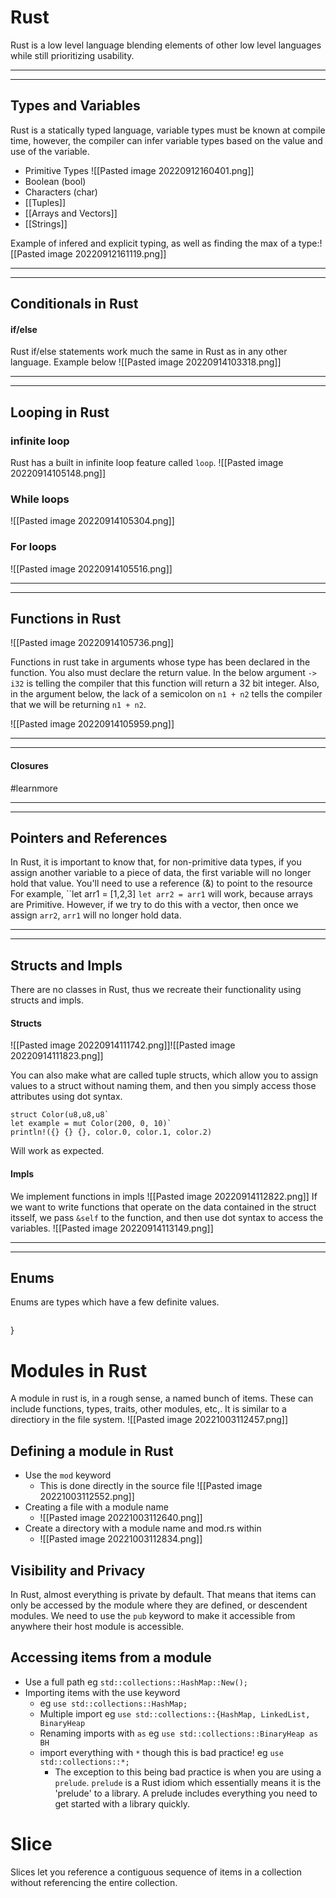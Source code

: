 # Rust
Rust is a low level language blending elements of other low level languages while still prioritizing usability. 
_______________________________________________________________________
___
## Types and Variables
Rust is a statically typed language, variable types must be known at compile time, however, the compiler can infer variable types based on the value and use of the variable.

- Primitive Types
	![[Pasted image 20220912160401.png]]
- Boolean (bool)
- Characters (char) 
- [[Tuples]]
- [[Arrays and Vectors]]
- [[Strings]] 

Example of infered and explicit typing, as well as finding the max of a type:![[Pasted image 20220912161119.png]]
_______________________________________________________________________
_______________________________________________________________________
## Conditionals in Rust
#### if/else
Rust if/else statements work much the same in Rust as in any other language. Example below
![[Pasted image 20220914103318.png]]
_______________________________________________________________________
_______________________________________________________________________
## Looping in Rust
### infinite loop
Rust has a built in infinite loop feature called `loop`. ![[Pasted image 20220914105148.png]]


### While loops
![[Pasted image 20220914105304.png]]

### For loops
![[Pasted image 20220914105516.png]]
___
_______________________________________________________________________
## Functions in Rust
![[Pasted image 20220914105736.png]]

Functions in rust take in arguments whose type has been declared in the function. You also must declare the return value. In the below argument `-> i32` is telling the compiler that this function will return a 32 bit integer. Also, in the argument below, the lack of a semicolon on `n1 + n2` tells the compiler that we will be returning `n1 + n2`. 

![[Pasted image 20220914105959.png]]
_______________________________________________________________________
_______________________________________________________________________
#### Closures 
#learnmore
_______________________________________________________________________
_______________________________________________________________________
## Pointers and References 
In Rust, it is important to know that, for non-primitive data types, if you assign another variable to a piece of data, the first variable will no longer hold that value. You'll need to use a reference (&) to point to the resource
For example, 
``let arr1 = [1,2,3]
`let arr2 = arr1`
will work, because arrays are Primitive. However, if we try to do this with a vector, then once we assign `arr2`, `arr1` will no longer hold data. 
_______________________________________________________________________
_______________________________________________________________________
## Structs and Impls
There are no classes in Rust, thus we recreate their functionality using structs and impls. 
#### Structs
![[Pasted image 20220914111742.png]]![[Pasted image 20220914111823.png]]

You can also make what are called tuple structs, which allow you to assign values to a struct without naming them, and then you simply access those attributes using dot syntax. 

```
struct Color(u8,u8,u8`
let example = mut Color(200, 0, 10)`
println!({} {} {}, color.0, color.1, color.2)
```

Will work as expected. 

#### Impls
We implement functions in impls
![[Pasted image 20220914112822.png]]
If we want to write functions that operate on the data contained in the struct itsself, we pass `&self` to the function, and then use dot syntax to access the variables. ![[Pasted image 20220914113149.png]]
_______________________________________________________________________
_______________________________________________________________________
## Enums
Enums are types which have a few definite values. 
```

```
}



# Modules in Rust
A module in rust is, in a rough sense, a named bunch of items. These can include functions, types, traits, other modules, etc,. It is similar to a directiory in the file system. 
![[Pasted image 20221003112457.png]]



## Defining a module in Rust
- Use the `mod` keyword
	- This is done directly in the source file ![[Pasted image 20221003112552.png]]
- Creating a file with a module name
	- ![[Pasted image 20221003112640.png]]
- Create a directory with a module name and mod.rs within
	- ![[Pasted image 20221003112834.png]]

## Visibility and Privacy
In Rust, almost everything is private by default. That means that items can only be accessed by the module where they are defined, or descendent modules. We need to use the `pub` keyword to make it accessible from anywhere their host module is accessible. 

## Accessing items from a module
- Use a full path eg `std::collections::HashMap::New();`
- Importing items with the use keyword 
	- eg `use std::collections::HashMap;`
	- Multiple import eg `use std::collections::{HashMap, LinkedList, BinaryHeap`
	- Renaming imports with `as` eg  `use std::collections::BinaryHeap as BH`
	- import everything with `*` though this is bad practice! eg `use std::collections::*;`
		- The exception to this being bad practice is when you are using a `prelude`. `prelude` is a Rust idiom which essentially means it is the 'prelude' to a library. A prelude includes everything you need to get started with a library quickly. 

# Slice
Slices let you reference a contiguous sequence of items in a collection without referencing the entire collection.
